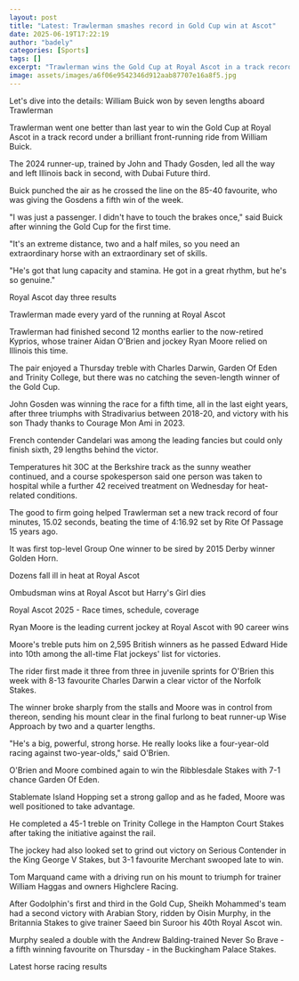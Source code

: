 ```yaml
---
layout: post
title: "Latest: Trawlerman smashes record in Gold Cup win at Ascot"
date: 2025-06-19T17:22:19
author: "badely"
categories: [Sports]
tags: []
excerpt: "Trawlerman wins the Gold Cup at Royal Ascot in a track record under a brilliant front-running ride from William Buick, while Ryan Moore has a treble."
image: assets/images/a6f06e9542346d912aab87707e16a8f5.jpg
---
```


Let's dive into the details: William Buick won by seven lengths aboard Trawlerman

Trawlerman went one better than last year to win the Gold Cup at Royal Ascot in a track record under a brilliant front-running ride from William Buick.

The 2024 runner-up, trained by John and Thady Gosden, led all the way and left Illinois back in second, with Dubai Future third.

Buick punched the air as he crossed the line on the 85-40 favourite, who was giving the Gosdens a fifth win of the week.

"I was just a passenger. I didn't have to touch the brakes once," said Buick after winning the Gold Cup for the first time.

"It's an extreme distance, two and a half miles, so you need an extraordinary horse with an extraordinary set of skills.

"He's got that lung capacity and stamina. He got in a great rhythm, but he's so genuine."

Royal Ascot day three results

Trawlerman made every yard of the running at Royal Ascot

Trawlerman had finished second 12 months earlier to the now-retired Kyprios, whose trainer Aidan O'Brien and jockey Ryan Moore relied on Illinois this time.

The pair enjoyed a Thursday treble with Charles Darwin, Garden Of Eden and Trinity College, but there was no catching the seven-length winner of the Gold Cup.

John Gosden was winning the race for a fifth time, all in the last eight years, after three triumphs with Stradivarius between 2018-20, and victory with his son Thady thanks to Courage Mon Ami in 2023.

French contender Candelari was among the leading fancies but could only finish sixth, 29 lengths behind the victor.

Temperatures hit 30C at the Berkshire track as the sunny weather continued, and a course spokesperson said one person was taken to hospital while a further 42 received treatment on Wednesday for heat-related conditions.

The good to firm going helped Trawlerman set a new track record of four minutes, 15.02 seconds, beating the time of 4:16.92 set by Rite Of Passage 15 years ago.

It was first top-level Group One winner to be sired by 2015 Derby winner Golden Horn.

Dozens fall ill in heat at Royal Ascot

Ombudsman wins at Royal Ascot but Harry's Girl dies

Royal Ascot 2025 - Race times, schedule, coverage

Ryan Moore is the leading current jockey at Royal Ascot with 90 career wins

Moore's treble puts him on 2,595 British winners as he passed Edward Hide into 10th among the all-time Flat jockeys' list for victories.

The rider first made it three from three in juvenile sprints for O'Brien this week with 8-13 favourite Charles Darwin a clear victor of the Norfolk Stakes.

The winner broke sharply from the stalls and Moore was in control from thereon, sending his mount clear in the final furlong to beat runner-up Wise Approach by two and a quarter lengths.

"He's a big, powerful, strong horse. He really looks like a four-year-old racing against two-year-olds," said O'Brien.

O'Brien and Moore combined again to win the Ribblesdale Stakes with 7-1 chance Garden Of Eden.

Stablemate Island Hopping set a strong gallop and as he faded, Moore was well positioned to take advantage.

He completed a 45-1 treble on Trinity College in the Hampton Court Stakes after taking the initiative against the rail.

The jockey had also looked set to grind out victory on Serious Contender in the King George V Stakes, but 3-1 favourite Merchant swooped late to win.

Tom Marquand came with a driving run on his mount to triumph for trainer William Haggas and owners Highclere Racing.

After Godolphin's first and third in the Gold Cup, Sheikh Mohammed's team had a second victory with Arabian Story, ridden by Oisin Murphy, in the Britannia Stakes to give trainer Saeed bin Suroor his 40th Royal Ascot win.

Murphy sealed a double with the Andrew Balding-trained Never So Brave - a fifth winning favourite on Thursday - in the Buckingham Palace Stakes.

Latest horse racing results

